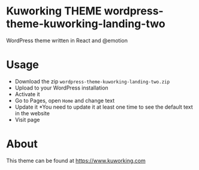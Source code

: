 # Kuworking THEME wordpress-theme-kuworking-landing-two

WordPress theme written in React and @emotion

# Usage

- Download the zip `wordpress-theme-kuworking-landing-two.zip`
- Upload to your WordPress installation
- Activate it
- Go to Pages, open `Home` and change text
- Update it
*You need to update it at least one time to see the default text in the website
- Visit page

# About

This theme can be found at https://www.kuworking.com

